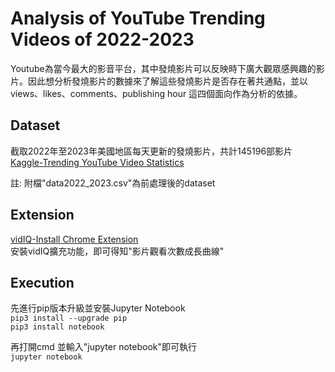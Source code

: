 # Analysis of YouTube Trending Videos of 2022-2023
Youtube為當今最大的影音平台，其中發燒影片可以反映時下廣大觀眾感興趣的影片。因此想分析發燒影片的數據來了解這些發燒影片是否存在著共通點，並以views、likes、comments、publishing hour 這四個面向作為分析的依據。  

## Dataset
截取2022年至2023年美國地區每天更新的發燒影片，共計145196部影片  
[Kaggle-Trending YouTube Video Statistics](https://www.kaggle.com/datasets/datasnaek/youtube-new?select=USvideos.csv)  

註: 附檔"data2022_2023.csv"為前處理後的dataset  

## Extension  
[vidIQ-Install Chrome Extension](https://vidiq.com/extension/)  
安裝vidIQ擴充功能，即可得知"影片觀看次數成長曲線"

## Execution
先進行pip版本升級並安裝Jupyter Notebook  
  ```pip3 install --upgrade pip```  
  ```pip3 install notebook```


再打開cmd 並輸入"jupyter notebook"即可執行  
  ```jupyter notebook```
